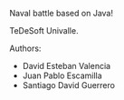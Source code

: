 Naval battle based on Java!

TeDeSoft Univalle.

Authors:
* David Esteban Valencia
* Juan Pablo Escamilla
* Santiago David Guerrero